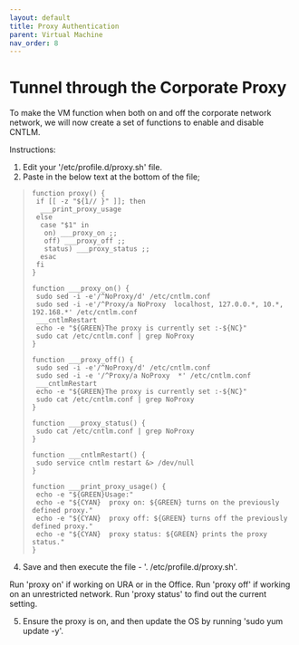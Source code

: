 ```yaml
---
layout: default
title: Proxy Authentication
parent: Virtual Machine
nav_order: 8
---
```


# Tunnel through the Corporate Proxy

To make the VM function when both on and off the corporate network network, we will now create a set of functions to enable and disable CNTLM.

Instructions:
1. Edit your '/etc/profile.d/proxy.sh' file.
2. Paste in the below text at the bottom of the file;

>     function proxy() {
>      if [[ -z "${1// }" ]]; then
>       ___print_proxy_usage
>      else
>       case "$1" in
>        on) ___proxy_on ;;
>        off) ___proxy_off ;;
>        status) ___proxy_status ;;
>       esac
>      fi
>     }
>
>     function ___proxy_on() {
>      sudo sed -i -e'/^NoProxy/d' /etc/cntlm.conf
>      sudo sed -i -e'/^Proxy/a NoProxy  localhost, 127.0.0.*, 10.*, 192.168.*' /etc/cntlm.conf
>      ___cntlmRestart
>      echo -e "${GREEN}The proxy is currently set :-${NC}"
>      sudo cat /etc/cntlm.conf | grep NoProxy
>     }
>
>     function ___proxy_off() {
>      sudo sed -i -e'/^NoProxy/d' /etc/cntlm.conf
>      sudo sed -i -e '/^Proxy/a NoProxy  *' /etc/cntlm.conf
>      ___cntlmRestart
>      echo -e "${GREEN}The proxy is currently set :-${NC}"
>      sudo cat /etc/cntlm.conf | grep NoProxy
>     }
>
>     function ___proxy_status() {
>      sudo cat /etc/cntlm.conf | grep NoProxy
>     }
>
>     function ___cntlmRestart() {
>      sudo service cntlm restart &> /dev/null
>     }
>
>     function ___print_proxy_usage() {
>      echo -e "${GREEN}Usage:"
>      echo -e "${CYAN}  proxy on: ${GREEN} turns on the previously defined proxy."
>      echo -e "${CYAN}  proxy off: ${GREEN} turns off the previously defined proxy."
>      echo -e "${CYAN}  proxy status: ${GREEN} prints the proxy status."
>     }

4. Save and then execute the file - '. /etc/profile.d/proxy.sh'.


Run 'proxy on' if working on URA or in the Office.
Run 'proxy off' if working on an unrestricted network.
Run 'proxy status' to find out the current setting.

5. Ensure the proxy is on, and then update the OS by running 'sudo yum update -y'.